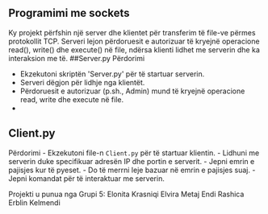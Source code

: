 ## Programimi me sockets
Ky projekt përfshin një server dhe klientet për transferim të file-ve  përmes protokollit TCP. Serveri lejon përdoruesit e autorizuar të kryejnë operacione read(), write() dhe execute() në file, ndërsa klienti lidhet me serverin dhe ka interaksion me të.
##Server.py
Përdorimi
- Ekzekutoni skriptën 'Server.py' për të startuar serverin.
- Serveri dëgjon për lidhje nga klientët.
- Përdoruesit e autorizuar (p.sh., Admin) mund të kryejnë operacione read, write dhe execute në file.
- 

## Client.py 
Përdorimi - Ekzekutoni file-n `Client.py` për të startuar klientin. - Lidhuni me serverin duke specifikuar adresën IP dhe portin e serverit. - Jepni emrin e pajisjes kur të pyeset. - Do të merrni leje bazuar në emrin e pajisjes suaj. - Jepni komandat për të interaktuar me serverin.






Projekti u punua nga Grupi 5:
Elonita Krasniqi
Elvira Metaj
Endi Rashica
Erblin Kelmendi

